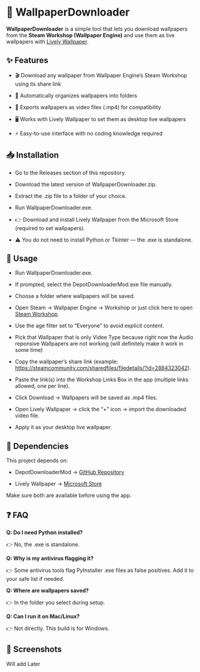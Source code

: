 # **🎨 WallpaperDownloader**

**WallpaperDownloader** is a simple tool that lets you download wallpapers from the **Steam Workshop (Wallpaper Engine)** and use them as live wallpapers with [Lively Wallpaper](https://www.rocksdanister.com/lively/).

## **✨ Features**

* 🎬 Download any wallpaper from Wallpaper Engine’s Steam Workshop using its share link

* 📂 Automatically organizes wallpapers into folders

* 🎥 Exports wallpapers as video files (.mp4) for compatibility

* 🖥️ Works with Lively Wallpaper to set them as desktop live wallpapers

* ⚡ Easy-to-use interface with no coding knowledge required

## **📥 Installation**

* Go to the Releases section of this repository.

* Download the latest version of WallpaperDownloader.zip.

* Extract the .zip file to a folder of your choice.

* Run WallpaperDownloader.exe.

* 👉 Download and install Lively Wallpaper
 from the Microsoft Store (required to set wallpapers).

* ⚠️ You do not need to install Python or Tkinter — the .exe is standalone.

## **🚀 Usage**

* Run WallpaperDownloader.exe.

* If prompted, select the DepotDownloaderMod.exe file manually.

* Choose a folder where wallpapers will be saved.

* Open Steam → Wallpaper Engine → Workshop or just click here to open [Steam Workshop](https://steamcommunity.com/workshop/browse/?appid=431960&browsesort=trend&section=readytouseitems&requiredtags%5B0%5D=Everyone&created_date_range_filter_start=0&created_date_range_filter_end=0&updated_date_range_filter_start=0&updated_date_range_filter_end=0&actualsort=trend&p=1&days=-1).

* Use the age filter set to “Everyone” to avoid explicit content.

* Pick that Wallpaper that is only Videe Type because right now the Audio reponsive Wallpapers are not working (will definitely make it work in some time)

* Copy the wallpaper’s share link (example: https://steamcommunity.com/sharedfiles/filedetails/?id=2884323042).

* Paste the link(s) into the Workshop Links Box in the app (multiple links allowed, one per line).

* Click Download → Wallpapers will be saved as .mp4 files.

* Open Lively Wallpaper → click the “+” icon → import the downloaded video file.

* Apply it as your desktop live wallpaper.

## **🔗 Dependencies**

This project depends on:

* DepotDownloaderMod → [GitHub Repository](https://github.com/SteamAutoCracks/DepotDownloaderMod)

* Lively Wallpaper → [Microsoft Store](https://apps.microsoft.com/detail/9ntm2qc6qws7?hl=en-US&gl=US)

Make sure both are available before using the app.

## **❓ FAQ**

**Q: Do I need Python installed?**

👉 No, the .exe is standalone.

**Q: Why is my antivirus flagging it?**

👉 Some antivirus tools flag PyInstaller .exe files as false positives. Add it to your safe list if needed.

**Q: Where are wallpapers saved?**

👉 In the folder you select during setup.

**Q: Can I run it on Mac/Linux?**

👉 Not directly. This build is for Windows.


## **📸 Screenshots**

Will add Later

